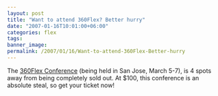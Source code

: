 ```yaml
---
layout: post
title: "Want to attend 360Flex? Better hurry"
date: "2007-01-16T10:01:00+06:00"
categories: flex 
tags: 
banner_image: 
permalink: /2007/01/16/Want-to-attend-360Flex-Better-hurry
---
```


The <a href="http://360flex.org">360Flex Conference</a> (being held in San Jose, March 5-7), is 4 spots away from being completely sold out. At $100, this conference is an absolute steal, so get your ticket now!